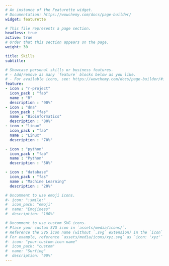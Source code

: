 ```yaml
---
# An instance of the Featurette widget.
# Documentation: https://wowchemy.com/docs/page-builder/
widget: featurette

# This file represents a page section.
headless: true
active: true
# Order that this section appears on the page.
weight: 30

title: Skills
subtitle:

# Showcase personal skills or business features.
# - Add/remove as many `feature` blocks below as you like.
# - For available icons, see: https://wowchemy.com/docs/page-builder/#icons
feature:
- icon : "r-project"
  icon_pack : "fab"
  name : "R"
  description : "90%"
- icon : "dna"
  icon_pack : "fas"
  name : "Bioinformatics"
  description : "80%"
- icon : "linux"
  icon_pack : "fab"
  name : "Linux"
  description : "70%"

- icon : "python"
  icon_pack : "fab"
  name : "Python"
  description : "50%" 

- icon : "database"
  icon_pack : "fas"
  name : "Machine Learning"
  description : "20%"

# Uncomment to use emoji icons.
#- icon: ":smile:"
#  icon_pack: "emoji"
#  name: "Emojiness"
#  description: "100%"  

# Uncomment to use custom SVG icons.
# Place your custom SVG icon in `assets/media/icons/`.
# Reference the SVG icon name (without `.svg` extension) in the `icon` field.
# For example, reference `assets/media/icons/xyz.svg` as `icon: 'xyz'`
#- icon: "your-custom-icon-name"
#  icon_pack: "custom"
#  name: "Surfing"
#  description: "90%"
---
```

